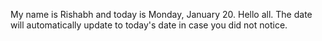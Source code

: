 My name is Rishabh and today is Monday, January 20. Hello all. The date will automatically update to today's date in case you did not notice.
